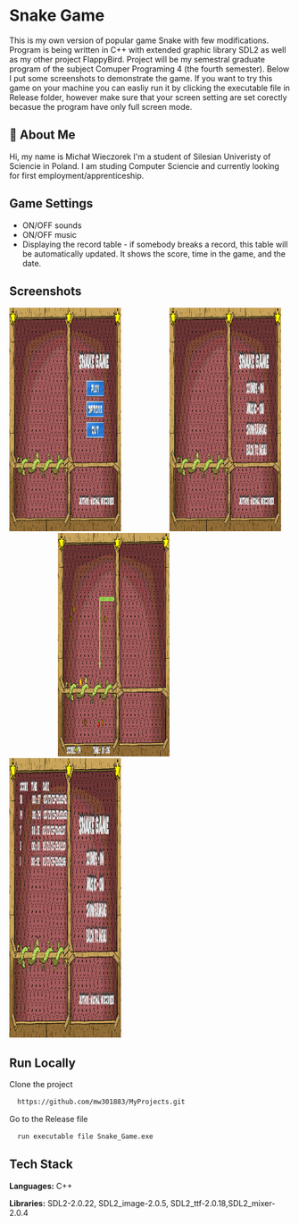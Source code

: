 
# Snake Game

 This is my own version of popular game Snake with few modifications. Program is being written in C++ with extended graphic library SDL2 as well as my other project FlappyBird. Project will be my semestral graduate program of the subject Comuper Programing 4 (the fourth semester). Below I put some screenshots to demonstrate the game. If you want to try this game on your machine you can easliy run it by clicking the executable file in Release folder, however make sure that your screen setting are set corectly becasue the program have only full screen mode.    



## 🚀 About Me
Hi, my name is Michał  Wieczorek I'm a student of Silesian Univeristy of Sciencie in Poland. I am studing Computer Sciencie and currently looking for first employment/apprenticeship.


## Game Settings

- ON/OFF sounds
- ON/OFF music
- Displaying the record table - if somebody breaks a record, this table will be automatically updated. It shows the score, time in the game, and the date.



## Screenshots

<img src="Images/Menu.png" width="200" height="400">&nbsp;&nbsp;&nbsp;&nbsp;&nbsp;&nbsp;&nbsp;&nbsp;&nbsp;&nbsp;&nbsp;&nbsp;&nbsp;&nbsp;&nbsp;&nbsp;&nbsp;&nbsp;&nbsp;&nbsp;&nbsp;&nbsp;<img src="Images/Submenu.png" width="200" height="400">
&nbsp;&nbsp;&nbsp;&nbsp;&nbsp;&nbsp;&nbsp;&nbsp;&nbsp;&nbsp;&nbsp;&nbsp;&nbsp;&nbsp;&nbsp;&nbsp;&nbsp;&nbsp;&nbsp;&nbsp;&nbsp;&nbsp;<img src="Images/Gameplay.png" width="200" height="400">
&nbsp;&nbsp;&nbsp;&nbsp;&nbsp;&nbsp;&nbsp;&nbsp;&nbsp;&nbsp;&nbsp;&nbsp;&nbsp;&nbsp;&nbsp;&nbsp;&nbsp;&nbsp;&nbsp;&nbsp;&nbsp;&nbsp;<img src="Images/Ranking.png" width="200" height="500">
## Run Locally

Clone the project

```bash
  https://github.com/mw301883/MyProjects.git
```

Go to the Release file

```bash
  run executable file Snake_Game.exe
```


## Tech Stack

**Languages:** C++

**Libraries:** SDL2-2.0.22, SDL2_image-2.0.5, SDL2_ttf-2.0.18,SDL2_mixer-2.0.4          
 


